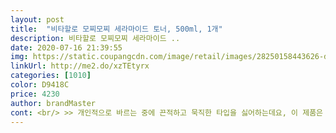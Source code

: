 ```yaml
---
layout: post 
title:  "비타할로 모찌모찌 세라마이드 토너, 500ml, 1개" 
description: 비타할로 모찌모찌 세라마이드 ..
date: 2020-07-16 21:39:55 
img: https://static.coupangcdn.com/image/retail/images/28250158443626-d8510eea-4636-4ca6-a03f-23c0f5b801a3.jpg 
linkUrl: http://me2.do/xzTEtyrx 
categories: [1010] 
color: D9418C 
price: 4230 
author: brandMaster 
cont: <br/> >> 개인적으로 바르는 중에 끈적하고 묵직한 타입을 싫어하는데요, 이 제품은 바르는 중은 라이트하고 바른 뒤에 피부에 꼼꼼히 퍼지는 점이 마음에 듭니다.<br/><br/>>> 거북스럽지 않고 ‘산뜻 + 촉촉 + 피부에 가볍게 보습 코팅’하는 느낌이 듭니다.<br/><br/>>> 트러블 난 곳에 발라도 자극적이지 않더군요.<br/><br/>>> 팩용 화장솜에 에센스를 적신 뒤, 눈 밑 볼 부위에 15분 정도 부착하면 정말 효과 있습니다.<br/><br/>>> 피부에 바르는 동안에는 향이 인지되었는데, 다 바르면 잔향은 없습니다.<br/><br/>>> 확실히 얼굴 피부 온도가 떨어지면서 진정되는 것이 느껴집니다.<br/><br/><br/> - 20대 후반에 갑자기 생긴 홍조, 트러블, 피부 예민함을 진정시키는 데 도움을 받는 중입니다.<br/><br/><br/> - 경험 상, 토너 500ml는 아침, 저녁 사용하면 3달 좀 넘게 사용하더라고요.<br/><br/><br/> - 냉장고에 넣어 두고 사용하면 더 좋습니다.<br/><br/><br/> - 바르면 피부에 착착 밀착하면서 빠르게 흡수됩니다.<br/><br/><br/> - 수분만 보충된 마무리감에 피부가 숨 쉬는 느낌이 들어서 잘 맞았습니다.<br/> 유분기는 거의 못 느꼈네요.<br/><br/><br/> - 아침에 머리 말리면서 ‘토너 팩’을 하면 메이크업이 찰떡처럼 잘됩니다.<br/> 전 매일 합니다.<br/><br/><br/> - 오렌지 계열의 비타민 향이 은은하게 납니다.<br/><br/><br/> - 유액 타입 토너치고 점도는 거의 없는 편입니다.<br/> 저는 워터리함에 더 가깝게 느껴지더군요.<br/><br/><br/> - 첫 느낌은 잘 흐르고 라이트 하지만, 바른 뒤에는 에센스의 밀도가 느껴집니다.<br/><br/> 
---
```

 